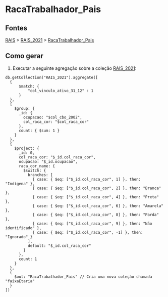 # RacaTrabalhador_Pais

## Fontes 

[RAIS](../../RAIS.md) > [RAIS_2021](../raizes/RAIS_2021.md) > [RacaTrabalhador_Pais](./RacaTrabalhador_Pais.md)

## Como gerar

1. Executar a seguinte agregação sobre a coleção [RAIS_2021](../raizes/RAIS_2021.md):

```
db.getCollection("RAIS_2021").aggregate([
  {
      $match: {
          "col_vinculo_ativo_31_12" : 1
      }
  },
  {
    $group: {
      _id: {
        ocupacao: "$col_cbo_2002",
        col_raca_cor: "$col_raca_cor"
      },
      count: { $sum: 1 }
    }
  },
  {
    $project: {
      _id: 0,
      col_raca_cor: "$_id.col_raca_cor",
      ocupacao: "$_id.ocupacao",
      raca_cor_name: {
        $switch: {
          branches: [
            { case: { $eq: ["$_id.col_raca_cor", 1] }, then: "Indígena" },
            { case: { $eq: ["$_id.col_raca_cor", 2] }, then: "Branca" },
            { case: { $eq: ["$_id.col_raca_cor", 4] }, then: "Preta" },
            { case: { $eq: ["$_id.col_raca_cor", 6] }, then: "Amarela" },
            { case: { $eq: ["$_id.col_raca_cor", 8] }, then: "Parda" },
            { case: { $eq: ["$_id.col_raca_cor", 9] }, then: "Não identificado" },
            { case: { $eq: ["$_id.col_raca_cor", -1] }, then: "Ignorado" }
          ],
          default: "$_id.col_raca_cor"
        }
      },
      count: 1
    }
  },
  {
    $out: "RacaTrabalhador_Pais" // Cria uma nova coleção chamada "faixaEtaria"
  }
])
```